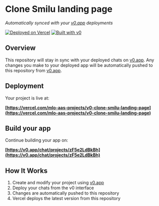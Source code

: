 # Clone Smilu landing page

*Automatically synced with your [v0.app](https://v0.app) deployments*

[![Deployed on Vercel](https://img.shields.io/badge/Deployed%20on-Vercel-black?style=for-the-badge&logo=vercel)](https://vercel.com/mlo-aas-projects/v0-clone-smilu-landing-page)
[![Built with v0](https://img.shields.io/badge/Built%20with-v0.app-black?style=for-the-badge)](https://v0.app/chat/projects/zF5e2LdBkBh)

## Overview

This repository will stay in sync with your deployed chats on [v0.app](https://v0.app).
Any changes you make to your deployed app will be automatically pushed to this repository from [v0.app](https://v0.app).

## Deployment

Your project is live at:

**[https://vercel.com/mlo-aas-projects/v0-clone-smilu-landing-page](https://vercel.com/mlo-aas-projects/v0-clone-smilu-landing-page)**

## Build your app

Continue building your app on:

**[https://v0.app/chat/projects/zF5e2LdBkBh](https://v0.app/chat/projects/zF5e2LdBkBh)**

## How It Works

1. Create and modify your project using [v0.app](https://v0.app)
2. Deploy your chats from the v0 interface
3. Changes are automatically pushed to this repository
4. Vercel deploys the latest version from this repository
